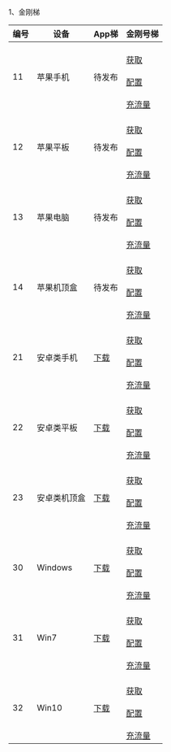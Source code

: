 1、金刚梯

| 编号 | 设备 |App梯|金刚号梯 |
| ----------- | ----------- |  ----------- | ----------- | 
| 11|苹果手机|待发布|<br>[获取]()<br><br>[配置]()<br><br>[充流量]()<br>|
| 12|苹果平板|待发布| <br>[获取]()<br><br>[配置]()<br><br>[充流量]()<br> |
| 13|苹果电脑|待发布| <br>[获取]()<br><br>[配置]()<br><br>[充流量]()<br> |
| 14|苹果机顶盒|待发布| <br>[获取]()<br><br>[配置]()<br><br>[充流量]()<br> |
| 21|安卓类手机|[下载](https://github.com/a2zitpro/web/blob/master/LadderFree/Android/Phone/DLKKApp.md)|<br>[获取]()<br><br>[配置]()<br><br>[充流量]()<br> |
| 22|安卓类平板|[下载](https://github.com/a2zitpro/web/blob/master/LadderFree/Android/Pad/DLKKApp.md)|<br>[获取]()<br><br>[配置]()<br><br>[充流量]()<br> |
| 23|安卓类机顶盒|[下载]()| <br>[获取]()<br><br>[配置]()<br><br>[充流量]()<br> |
| 30|Windows|[下载]()| <br>[获取]()<br><br>[配置]()<br><br>[充流量]()<br> |
| 31|Win7|[下载]()| <br>[获取]()<br><br>[配置]()<br><br>[充流量]()<br> |
| 32|Win10|[下载]()| <br>[获取]()<br><br>[配置]()<br><br>[充流量]()<br> |
